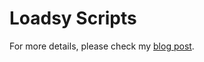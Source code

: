 # Loadsy Scripts

For more details, please check my [blog post](https://qainsights.com/getting-started-with-loadsy/).